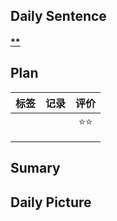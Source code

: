 ## **Daily Sentence**
#### <u>**</u>
> 

## **Plan**
| 标签  | 记录  | 评价  |
| :---: | :---: | :---: |
|       |       | ⭐⭐  |
|       |       |       |
|       |       |       |

## **Sumary**
>

##  **Daily Picture**